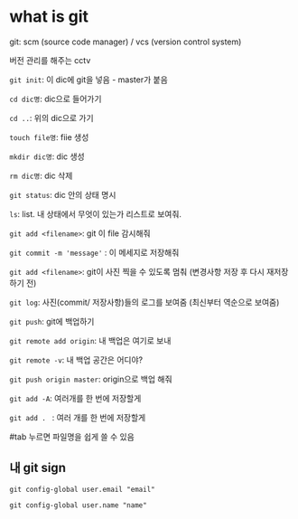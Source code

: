# what is git

git: scm (source code manager) / vcs (version control system)

버전 관리를 해주는 cctv



`git init`: 이 dic에 git을 넣음 - master가 붙음

`cd dic명`: dic으로 들어가기

`cd ..`: 위의 dic으로 가기

`touch file명`: fiie 생성

`mkdir dic명`: dic 생성

`rm dic명`: dic 삭제

`git status`: dic 안의 상태 명시

`ls`: list. 내 상태에서 무엇이 있는가 리스트로 보여줘.

`git add <filename>`: git 이 file 감시해줘

`git commit -m 'message'` : 이 메세지로 저장해줘

`git add <filename>`: git이 사진 찍을 수 있도록 멈춰 (변경사항 저장 후 다시 재저장하기 전)

`git log`:  사진(commit/ 저장사항)들의 로그를 보여줌 (최신부터 역순으로 보여줌)

`git push`: git에 백업하기

`git remote add origin`:  내 백업은 여기로 보내

`git remote -v`: 내 백업 공간은 어디야?

`git push origin master`:  origin으로 백업 해줘

`git add -A`: 여러개를 한 번에 저장할게

`git add . ` : 여러 개를 한 번에 저장할게

#tab 누르면 파일명을 쉽게 쓸 수 있음

## 내 git sign

`git config-global user.email "email"`

`git config-global user.name "name"`

